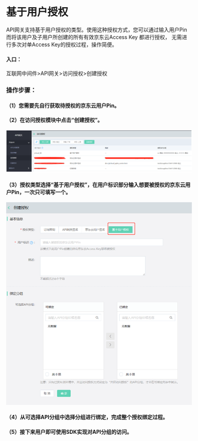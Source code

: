 # 基于用户授权

API网关支持基于用户授权的类型。使用这种授权方式，您可以通过输入用户Pin而将该用户及子用户所创建的所有有效京东云Access Key 都进行授权，
无需进行多次对单Access Key的授权过程，操作简便。

#### 入口：
互联网中间件>API网关>访问授权>创建授权

### 操作步骤：
#### （1）您需要先自行获取待授权的京东云用户Pin。

#### （2）在访问授权模块中点击“创建授权”。

  ![访问授权](../../../../../image/Internet-Middleware/API-Gateway/User-based-Auth1.png)
  

#### （3）授权类型选择“基于用户授权”，在用户标识部分输入想要被授权的京东云用户Pin，一次只可填写一个。

  ![访问授权](../../../../../image/Internet-Middleware/API-Gateway/User-based-Auth2.png)

#### （4）从可选择API分组中选择分组进行绑定，完成整个授权绑定过程。
  
#### （5）接下来用户即可使用SDK实现对API分组的访问。
